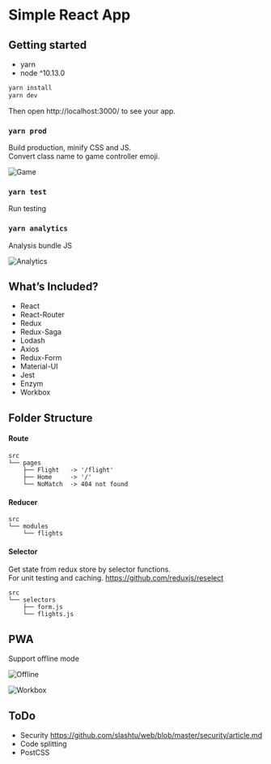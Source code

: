 # Simple React App

## Getting started
- yarn
- node ^10.13.0

```sh
yarn install
yarn dev
```
Then open http://localhost:3000/ to see your app.

### `yarn prod`

Build production, minify CSS and JS.<br>
Convert class name to game controller emoji.

![Game](https://user-images.githubusercontent.com/4737130/55671483-1a065380-58c3-11e9-8987-23562a76f3bf.png)


### `yarn test`

Run testing

### `yarn analytics`

Analysis bundle JS 

![Analytics](https://user-images.githubusercontent.com/4737130/55671041-1de3a700-58be-11e9-8fa5-c62ac6b3f58d.png)

## What’s Included?

- React
- React-Router
- Redux
- Redux-Saga
- Lodash
- Axios
- Redux-Form
- Material-UI
- Jest
- Enzym
- Workbox


## Folder Structure

#### Route
```
src
└── pages
    ├── Flight   -> '/flight'
    ├── Home     -> '/'
    └── NoMatch  -> 404 not found
```

#### Reducer
```
src
└── modules
    └── flights
```

#### Selector
Get state from redux store by selector functions.<br>
For unit testing and caching. https://github.com/reduxjs/reselect

```
src
└── selectors
    ├── form.js
    └── flights.js
```

## PWA

Support offline mode

![Offline](https://user-images.githubusercontent.com/4737130/55671180-bdee0000-58bf-11e9-8286-358ecba81cd4.gif)

![Workbox](https://user-images.githubusercontent.com/4737130/55671043-20de9780-58be-11e9-8990-91cf4d592631.png)

## ToDo
- Security https://github.com/slashtu/web/blob/master/security/article.md
- Code splitting
- PostCSS
